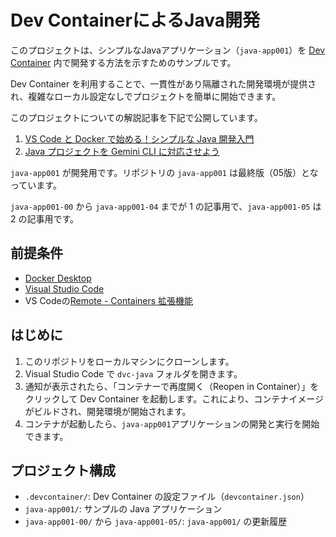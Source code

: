 # Dev ContainerによるJava開発

このプロジェクトは、シンプルなJavaアプリケーション（`java-app001`）を [Dev Container](https://code.visualstudio.com/docs/remote/containers) 内で開発する方法を示すためのサンプルです。

Dev Container を利用することで、一貫性があり隔離された開発環境が提供され、複雑なローカル設定なしでプロジェクトを簡単に開始できます。

このプロジェクトについての解説記事を下記で公開しています。

1. [VS Code と Docker で始める！シンプルな Java 開発入門](https://zenn.dev/hiro345/articles/20250910_vscode_java)
2. [Java プロジェクトを Gemini CLI に対応させよう](https://zenn.dev/hiro345/articles/20250912_vscode_java_02)

`java-app001` が開発用です。リポジトリの `java-app001` は最終版（05版）となっています。

`java-app001-00` から `java-app001-04` までが 1 の記事用で、`java-app001-05` は 2 の記事用です。

## 前提条件

- [Docker Desktop](https://www.docker.com/products/docker-desktop)
- [Visual Studio Code](https://code.visualstudio.com/)
- VS Codeの[Remote - Containers 拡張機能](https://marketplace.visualstudio.com/items?itemName=ms-vscode-remote.remote-containers)

## はじめに

1. このリポジトリをローカルマシンにクローンします。
2. Visual Studio Code で `dvc-java` フォルダを開きます。
3. 通知が表示されたら、「コンテナーで再度開く（Reopen in Container）」をクリックして Dev Container を起動します。これにより、コンテナイメージがビルドされ、開発環境が開始されます。
4. コンテナが起動したら、`java-app001`アプリケーションの開発と実行を開始できます。

## プロジェクト構成

- `.devcontainer/`: Dev Container の設定ファイル（`devcontainer.json`）
- `java-app001/`: サンプルの Java アプリケーション
- `java-app001-00/` から `java-app001-05/`: `java-app001/` の更新履歴
